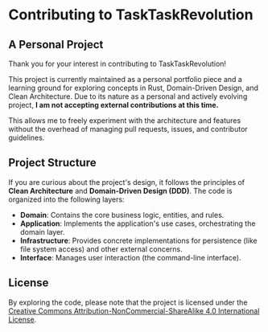 # Contributing to TaskTaskRevolution

## A Personal Project

Thank you for your interest in contributing to TaskTaskRevolution!

This project is currently maintained as a personal portfolio piece and a learning ground for exploring concepts in Rust, Domain-Driven Design, and Clean Architecture. Due to its nature as a personal and actively evolving project, **I am not accepting external contributions at this time.**

This allows me to freely experiment with the architecture and features without the overhead of managing pull requests, issues, and contributor guidelines.

## Project Structure

If you are curious about the project's design, it follows the principles of **Clean Architecture** and **Domain-Driven Design (DDD)**. The code is organized into the following layers:

-   **Domain**: Contains the core business logic, entities, and rules.
-   **Application**: Implements the application's use cases, orchestrating the domain layer.
-   **Infrastructure**: Provides concrete implementations for persistence (like file system access) and other external concerns.
-   **Interface**: Manages user interaction (the command-line interface).

## License

By exploring the code, please note that the project is licensed under the [Creative Commons Attribution-NonCommercial-ShareAlike 4.0 International License](LICENSE).